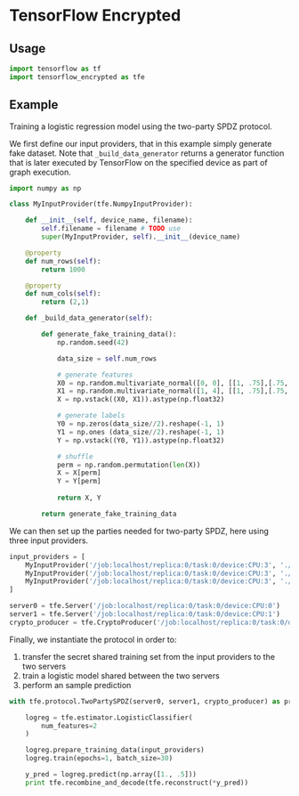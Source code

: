 # TensorFlow Encrypted

## Usage

```python
import tensorflow as tf
import tensorflow_encrypted as tfe
```

## Example

Training a logistic regression model using the two-party SPDZ protocol.

We first define our input providers, that in this example simply generate fake dataset. Note that `_build_data_generator` returns a generator function that is later executed by TensorFlow on the specified device as part of graph execution.

```python
import numpy as np

class MyInputProvider(tfe.NumpyInputProvider):

    def __init__(self, device_name, filename):
        self.filename = filename # TODO use
        super(MyInputProvider, self).__init__(device_name)

    @property
    def num_rows(self):
        return 1000

    @property
    def num_cols(self):
        return (2,1)

    def _build_data_generator(self):

        def generate_fake_training_data():
            np.random.seed(42)

            data_size = self.num_rows

            # generate features
            X0 = np.random.multivariate_normal([0, 0], [[1, .75],[.75, 1]], data_size//2)
            X1 = np.random.multivariate_normal([1, 4], [[1, .75],[.75, 1]], data_size//2)
            X = np.vstack((X0, X1)).astype(np.float32)

            # generate labels
            Y0 = np.zeros(data_size//2).reshape(-1, 1)
            Y1 = np.ones (data_size//2).reshape(-1, 1)
            Y = np.vstack((Y0, Y1)).astype(np.float32)

            # shuffle
            perm = np.random.permutation(len(X))
            X = X[perm]
            Y = Y[perm]
            
            return X, Y

        return generate_fake_training_data
```

We can then set up the parties needed for two-party SPDZ, here using three input providers.

```python
input_providers = [
    MyInputProvider('/job:localhost/replica:0/task:0/device:CPU:3', './data_0/file.txt'),
    MyInputProvider('/job:localhost/replica:0/task:0/device:CPU:3', './data_1/file.txt'),
    MyInputProvider('/job:localhost/replica:0/task:0/device:CPU:3', './data_2/file.txt')
]

server0 = tfe.Server('/job:localhost/replica:0/task:0/device:CPU:0')
server1 = tfe.Server('/job:localhost/replica:0/task:0/device:CPU:1')
crypto_producer = tfe.CryptoProducer('/job:localhost/replica:0/task:0/device:CPU:2')
```

Finally, we instantiate the protocol in order to:
1) transfer the secret shared training set from the input providers to the two servers
2) train a logistic model shared between the two servers
3) perform an sample prediction

```python
with tfe.protocol.TwoPartySPDZ(server0, server1, crypto_producer) as prot:

    logreg = tfe.estimator.LogisticClassifier(
        num_features=2
    )

    logreg.prepare_training_data(input_providers)
    logreg.train(epochs=1, batch_size=30)

    y_pred = logreg.predict(np.array([1., .5]))
    print tfe.recombine_and_decode(tfe.reconstruct(*y_pred))
```